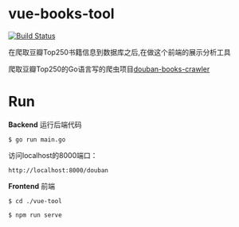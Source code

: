 # vue-books-tool  
[![Build Status](https://travis-ci.com/travis-ci/travis-web.svg?branch=master)](https://travis-ci.com/travis-ci/travis-web)  

在爬取豆瓣Top250书籍信息到数据库之后,在做这个前端的展示分析工具  

爬取豆瓣Top250的Go语言写的爬虫项目[douban-books-crawler](https://github.com/fenghaojiang/douban-books-crawler)  

  
# Run
**Backend**
运行后端代码

```shell
$ go run main.go
```

访问localhost的8000端口：
```shell
http://localhost:8000/douban
```  

**Frontend**
前端
```shell
$ cd ./vue-tool
```

```shell
$ npm run serve
```


